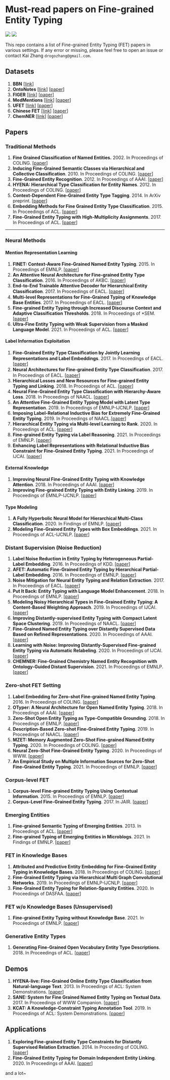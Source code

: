 # Must-read papers on Fine-grained Entity Typing

![](https://img.shields.io/badge/Status-building-brightgreen) ![](https://img.shields.io/badge/PRs-Welcome-red) 

This repo contains a list of Fine-grained Entity Typing (FET) papers in various settings. If any error or missing, please feel free to open an issue or contact Kai Zhang `drogozhang@gmail.com`.

## Datasets

1. **BBN** [[link](https://catalog.ldc.upenn.edu/LDC2005T33)] 
1. **OntoNotes** [[link](https://catalog.ldc.upenn.edu/LDC2013T19)] [[paper](https://aclanthology.org/N06-2015.pdf)]
1. **FIGER** [[link](https://github.com/xiaoling/figer)] [[paper](https://www.aaai.org/ocs/index.php/AAAI/AAAI12/paper/download/5152/5124)]
1. **MedMentions** [[link](https://github.com/chanzuckerberg/MedMentions)] [[paper](https://openreview.net/pdf/b95a220f55c45a28f2eb4dd31cdf8eac5863e8c1.pdf)]
1. **UFET** [[link](https://www.cs.utexas.edu/~eunsol/html_pages/open_entity.html)] [[paper](https://aclanthology.org/P18-1009.pdf)]
1. **Chinese FET** [[link](https://drive.google.com/file/d/1xorWUdTi9r43tTEdwJ4tKa9ErvRjossU/view)] [[paper](https://aclanthology.org/2020.lrec-1.548)]
1. **ChemNER**  [[link](https://github.com/xuanwang91/ChemNER)] [[paper](https://aclanthology.org/2021.emnlp-main.424.pdf)]

## Papers

### Traditional Methods

1. **Fine Grained Classification of Named Entities.** 2002. In Proceedings of COLING. [[paper](https://aclanthology.org/C02-1130.pdf)]
1. **Inducing Fine-Grained Semantic Classes via Hierarchical and Collective Classification**. 2010. In Proceedings of COLING. [[paper](https://aclanthology.org/C10-1105.pdf)]
1. **Fine-Grained Entity Recognition**. 2012. In Proceedings of AAAI. [[paper](https://www.aaai.org/ocs/index.php/AAAI/AAAI12/paper/view/5152)]
1. **HYENA: Hierarchical Type Classification for Entity Names**. 2012. In Proceedings of COLING. [[paper](https://aclanthology.org/C12-2133.pdf)]
1. **Context-Dependent Fine-Grained Entity Type Tagging**. 2014. In ArXiv preprint. [[paper]()]
1. **Embedding Methods for Fine Grained Entity Type Classification**. 2015. In Proceedings of ACL. [[paper](https://aclanthology.org/P15-2048.pdf)]
1. **Fine-Grained Entity Typing with High-Multiplicity Assignments**. 2017. In Proceedings of ACL. [[paper](https://aclanthology.org/P17-2052.pdf)]

---

### Neural Methods

#### Mention Representation Learning

1. **FINET: Context-Aware Fine-Grained Named Entity Typing**. 2015. In Proceedings of EMNLP. [[paper](https://aclanthology.org/D15-1103.pdf)]
1. **An Attentive Neural Architecture for Fine-grained Entity Type Classification**. 2016. In Proceedings of AKBC. [[paper](https://aclanthology.org/W16-1313.pdf)]
1. **End-to-End Trainable Attentive Decoder for Hierarchical Entity Classiﬁcation**. 2017. In Proceedings of EACL. [[paper](https://aclanthology.org/E17-2119.pdf)]
1. **Multi-level Representations for Fine-Grained Typing of Knowledge Base Entities**. 2017. In Proceedings of EACL. [[paper](https://aclanthology.org/E17-1055)]
1. **Fine-grained Entity Typing through Increased Discourse Context and Adaptive Classification Thresholds**. 2018. In Proceedings of *SEM. [[paper](https://aclanthology.org/S18-2022.pdf)]
1. **Ultra-Fine Entity Typing with Weak Supervision from a Masked Language Model**. 2021. In Proceedings of ACL. [[paper](https://aclanthology.org/2021.acl-long.141.pdf)]

#### Label Information Exploitation

1. **Fine-Grained Entity Type Classiﬁcation by Jointly Learning Representations and Label Embeddings**. 2017. In Proceedings of EACL. [[paper](https://aclanthology.org/E17-1075.pdf)]
1. **Neural Architectures for Fine-grained Entity Type Classiﬁcation**. 2017. In Proceedings of EACL. [[paper](https://aclanthology.org/E17-1119.pdf)]
1. **Hierarchical Losses and New Resources for Fine-grained Entity Typing and Linking**. 2018. In Proceedings of ACL. [[paper](https://aclanthology.org/P18-1010.pdf)]
1. **Neural Fine-Grained Entity Type Classification with Hierarchy-Aware Loss**. 2018. In Proceedings of NAACL. [[paper](https://aclanthology.org/N18-1002.pdf)]
1. **An Attentive Fine-Grained Entity Typing Model with Latent Type Representation**. 2019. In Proceedings of EMNLP-IJCNLP.  [[paper](https://aclanthology.org/D19-1641.pdf)]
1. **Imposing Label-Relational Inductive Bias for Extremely Fine-Grained Entity Typing**. 2019. In Proceedings of NAACL.[[paper](https://aclanthology.org/N19-1084.pdf)]
1. **Hierarchical Entity Typing via Multi-level Learning to Rank**. 2020. In Proceedings of ACL. [[paper](https://aclanthology.org/2020.acl-main.749.pdf)]
1. **Fine-grained Entity Typing via Label Reasoning**. 2021. In Proceedings of EMNLP. [[paper](https://aclanthology.org/2021.emnlp-main.378.pdf)]
1. **Enhancing Label Representations with Relational Inductive Bias Constraint for Fine-Grained Entity Typing**. 2021. In Proceedings of IJCAI. [[paper](https://www.ijcai.org/proceedings/2021/529)]

#### External Knowledge

1. **Improving Neural Fine-Grained Entity Typing with Knowledge Attention**. 2018. In Proceedings of AAAI. [[paper](https://www.aaai.org/ocs/index.php/AAAI/AAAI18/paper/viewFile/16321/16167)]
1. **Improving Fine-grained Entity Typing with Entity Linking**. 2019. In Proceedings of EMNLP-IJCNLP. [[paper](https://aclanthology.org/D19-1643.pdf)]

#### Type Modeling

1. **A Fully Hyperbolic Neural Model for Hierarchical Multi-Class Classification**. 2020. In Findings of EMNLP. [[paper](https://aclanthology.org/2020.findings-emnlp.42)]
1. **Modeling Fine-Grained Entity Types with Box Embeddings**. 2021. In Proceedings of ACL-IJCNLP. [[paper](https://aclanthology.org/2021.acl-long.160.pdf)]

### Distant Supervision (Noise Reduction)

1. **Label Noise Reduction in Entity Typing by Heterogeneous Partial-Label Embedding**. 2016. In Proceedings of KDD. [[paper](http://hanj.cs.illinois.edu/pdf/kdd16_xren.pdf)]
1. **AFET: Automatic Fine-Grained Entity Typing by Hierarchical Partial-Label Embedding**. 2016. In Proceedings of EMNLP. [[paper](https://aclanthology.org/D16-1144.pdf)]
1. **Noise Mitigation for Neural Entity Typing and Relation Extraction**. 2017. In Proceedings of EACL. [[paper](https://aclanthology.org/E17-1111.pdf)]
1. **Put It Back: Entity Typing with Language Model Enhancement**. 2018. In Proceedings of EMNLP. [[paper](https://aclanthology.org/D18-1121.pdf)]
1. **Modeling Noisy Hierarchical Types in Fine-Grained Entity Typing: A Content-Based Weighting Approach**. 2019. In Proceedings of IJCAI. [[paper](https://www.ijcai.org/proceedings/2019/731)]
1. **Improving Distantly-supervised Entity Typing with Compact Latent Space Clustering**. 2019. In Proceedings of NAACL. [[paper](https://aclanthology.org/N19-1294.pdf)]
1. **Fine-Grained Named Entity Typing over Distantly Supervised Data Based on Refined Representations**. 2020. In Proceedings of AAAI. [[paper](https://ojs.aaai.org/index.php/AAAI/article/view/6234)]
1. **Learning with Noise: Improving Distantly-Supervised Fine-grained Entity Typing via Automatic Relabeling**. 2020. In Proceedings of IJCAI. [[paper](https://www.ijcai.org/proceedings/2020/527)]
1. **CHEMNER: Fine-Grained Chemistry Named Entity Recognition with Ontology-Guided Distant Supervision**. 2021. In Proceedings of EMNLP. [[paper](https://aclanthology.org/2021.emnlp-main.424.pdf)]


### Zero-shot FET Setting

1. **Label Embedding for Zero-shot Fine-grained Named Entity Typing**. 2016. In Proceedings of COLING. [[paper]()]
1. **OTyper: A Neural Architecture for Open Named Entity Typing**. 2018. In Proceedings of AAAI. [[paper]()]
1. **Zero-Shot Open Entity Typing as Type-Compatible Grounding**. 2018. In Proceedings of EMNLP. [[paper]()]
1. **Description-Based Zero-shot Fine-Grained Entity Typing**. 2019. In Proceedings of NAACL. [[paper]()]
1. **MZET: Memory Augmented Zero-Shot Fine-grained Named Entity Typing**. 2020. In Proceedings of COLING. [[paper]()]
1. **Neural Zero-Shot Fine-Grained Entity Typing**. 2020. In Proceedings of WWW. [[paper]()]
1. **An Empirical Study on Multiple Information Sources for Zero-Shot Fine-Grained Entity Typing**. 2021. In Proceedings of EMNLP. [[paper]()]

### Corpus-level FET

1. **Corpus-level Fine-grained Entity Typing Using Contextual Information**. 2015. In Proceedings of EMNLP. [[paper](https://aclanthology.org/D15-1083.pdf)]
1. **Corpus-Level Fine-Grained Entity Typing**. 2017. In JAIR. [[paper](https://jair.org/index.php/jair/article/view/11191)]

### Emerging Entities

1. **Fine-grained Semantic Typing of Emerging Entities**. 2013. In Proceedings of ACL. [[paper](https://aclanthology.org/P13-1146.pdf)]
1. **Fine-grained Typing of Emerging Entities in Microblogs**. 2021. In Findings of EMNLP. [[paper](https://aclanthology.org/2021.findings-emnlp.399.pdf)]

### FET in Knowledge Bases

1. **Attributed and Predictive Entity Embedding for Fine-Grained Entity Typing in Knowledge Bases**. 2018. In Proceedings of COLING. [[paper](https://aclanthology.org/C18-1024.pdf)]
1. **Fine-Grained Entity Typing via Hierarchical Multi Graph Convolutional Networks**. 2019. In Proceedings of EMNLP-IJCNLP. [[paper](https://aclanthology.org/D19-1502)]
1. **Fine-Grained Entity Typing for Relation-Sparsity Entities**. 2020. In Proceedings of DASFAA. [[paper](https://link.springer.com/chapter/10.1007%2F978-3-030-59416-9_9)]

###  FET w/o Knowledge Bases (Unsupervised)

1. **Fine-grained Entity Typing without Knowledge Base**. 2021. In Proceedings of EMNLP. [[paper](https://aclanthology.org/2021.emnlp-main.431.pdf)]

### Generative Entity Types

1. **Generating Fine-Grained Open Vocabulary Entity Type Descriptions**. 2018. In Proceedings of ACL. [[paper](https://aclanthology.org/P18-1081.pdf)]

## Demos

1. **HYENA-live: Fine-Grained Online Entity Type Classification from Natural-language Text**. 2013. In Proceedings of ACL: System Demonstrations. [[paper](https://aclanthology.org/P13-4023.pdf)]
1. **SANE: System for Fine Grained Named Entity Typing on Textual Data**. 2017. In Proceedings of WWW Companion. [[paper](http://dl.acm.org/citation.cfm?doid=3041021.3054724)]
1. **KCAT: A Knowledge-Constraint Typing Annotation Tool**. 2019. In Proceedings of ACL: System Demonstrations. [[paper](https://aclanthology.org/P19-3017.pdf)]

## Applications

1. **Exploring Fine-grained Entity Type Constraints for Distantly Supervised Relation Extraction**. 2014. In Proceeding of COLING. [[paper](https://aclanthology.org/C14-1199.pdf)]
1. **Fine-Grained Entity Typing for Domain Independent Entity Linking**. 2020. In Proceedings of AAAI. [[paper]()]

and a lot~

